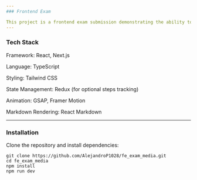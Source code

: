 ```yaml
---
### Frontend Exam

This project is a frontend exam submission demonstrating the ability to build responsive, interactive, and reusable UI components using modern web technologies. The project simulates an onboarding section and a dashboard with a sidebar, article cards, and a header with categories, focusing on usability, animations, and mobile responsiveness.
---
```


### Tech Stack

Framework: React, Next.js

Language: TypeScript

Styling: Tailwind CSS

State Management: Redux (for optional steps tracking)

Animation: GSAP, Framer Motion

Markdown Rendering: React Markdown

---

### Installation

Clone the repository and install dependencies:

    git clone https://github.com/AlejandroP1028/fe_exam_media.git
    cd fe_exam_media
    npm install
    npm run dev

